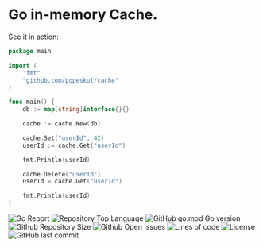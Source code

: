 Go in-memory Cache.
=======================

See it in action:

```go
package main

import (
	"fmt"
	"github.com/popeskul/cache"
)

func main() {
	db := map[string]interface{}{}

	cache := cache.New(db)

	cache.Set("userId", 42)
	userId := cache.Get("userId")

	fmt.Println(userId)

	cache.Delete("userId")
	userId = cache.Get("userId")

	fmt.Println(userId)
}
```

![Go Report](https://goreportcard.com/badge/github.com/popeskul/cache)
![Repository Top Language](https://img.shields.io/github/languages/top/popeskul/cache)
![GitHub go.mod Go version](https://img.shields.io/github/go-mod/go-version/popeskul/cache)
![Github Repository Size](https://img.shields.io/github/repo-size/popeskul/cache)
![Github Open Issues](https://img.shields.io/github/issues/popeskul/cache)
![Lines of code](https://img.shields.io/tokei/lines/github/popeskul/cache)
![License](https://img.shields.io/badge/license-MIT-green)
![GitHub last commit](https://img.shields.io/github/last-commit/popeskul/cache)